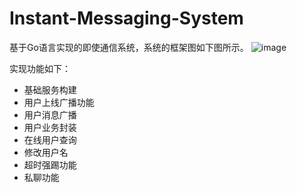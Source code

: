 # Instant-Messaging-System
基于Go语言实现的即使通信系统，系统的框架图如下图所示。
![image](https://user-images.githubusercontent.com/31694891/158018354-9f32c063-2f26-4583-b0f1-e6e7d80726be.png)

实现功能如下：
* 基础服务构建
* 用户上线广播功能
* 用户消息广播
* 用户业务封装
* 在线用户查询
* 修改用户名
* 超时强踢功能
* 私聊功能

